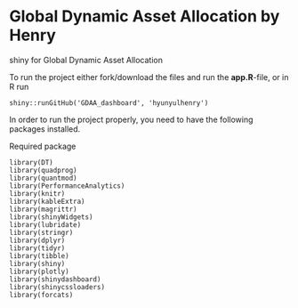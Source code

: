 # Global Dynamic Asset Allocation by Henry
shiny for Global Dynamic Asset Allocation 

To run the project either fork/download the files and run the **app.R**-file, or in R run
```{r}
shiny::runGitHub('GDAA_dashboard', 'hyunyulhenry')
```
In order to run the project properly, you need to have the following packages installed.

Required package
```{r}
library(DT)
library(quadprog)
library(quantmod)
library(PerformanceAnalytics)
library(knitr)
library(kableExtra)
library(magrittr)
library(shinyWidgets)
library(lubridate)
library(stringr)
library(dplyr)
library(tidyr)
library(tibble)
library(shiny)
library(plotly)
library(shinydashboard)
library(shinycssloaders)
library(forcats)
```
